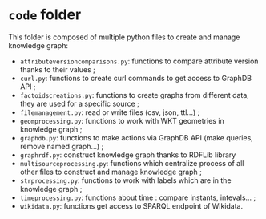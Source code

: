 # `code` folder
This folder is composed of multiple python files to create and manage knowledge graph:
* `attributeversioncomparisons.py`: functions to compare attribute version thanks to their values ;
* `curl.py`: functions to create curl commands to get access to GraphDB API ;
* `factoidscreations.py`: functions to create graphs from different data, they are used for a specific source ;
* `filemanagement.py`: read or write files (csv, json, ttl...) ;
* `geomprocessing.py`: functions to work with WKT geometries in knowledge graph ;
* `graphdb.py`: functions to make actions via GraphDB API (make queries, remove named graph...) ;
* `graphrdf.py`: construct knowledge graph thanks to RDFLib library
* `multisourceprocessing.py`: functions which centralize process of all other files to construct and manage knowledge graph ;
* `strprocessing.py`: functions to work with labels which are in the knowledge graph ;
* `timeprocessing.py`: functions about time : compare instants, intevals... ;
* `wikidata.py`: functions get access to SPARQL endpoint of Wikidata.